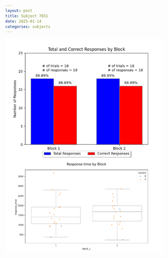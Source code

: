 ```yaml
---
layout: post
title: Subject 7031
date: 2025-01-14
categories: subjects
---
```


![](data/7031/run-27/7031_ATS_responses.png)
![](data/7031/run-27/7031_ATS_rt.png)

